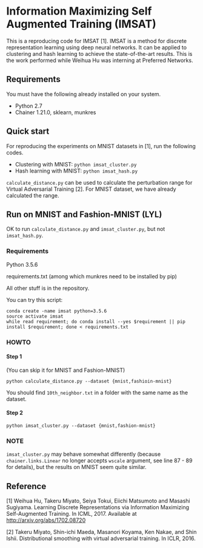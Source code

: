 # Information Maximizing Self Augmented Training (IMSAT)
This is a reproducing code for IMSAT [1]. IMSAT is a method for discrete representation learning using deep neural networks. It can be applied to clustering and hash learning to achieve the state-of-the-art results. This is the work performed while Weihua Hu was interning at Preferred Networks.

## Requirements 
You must have the following already installed on your system.
- Python 2.7
- Chainer 1.21.0, sklearn, munkres

## Quick start
For reproducing the experiments on MNIST datasets in [1], run the following codes.
- Clustering with MNIST: ``` python imsat_cluster.py ```
- Hash learning with MNIST: ``` python imsat_hash.py ```

`calculate_distance.py` can be used to calculate the perturbation range for Virtual Adversarial Training [2]. For MNIST dataset, we have already calculated the range.

## Run on MNIST and Fashion-MNIST (LYL)
OK to run `calculate_distance.py` and `imsat_cluster.py`, but not `imsat_hash.py`.

### Requirements

Python 3.5.6

requirements.txt (among which munkres need to be installed by pip)

All other stuff is in the repository.

You can try this script:

```shell
conda create -name imsat python=3.5.6
source activate imsat
while read requirement; do conda install --yes $requirement || pip install $requirement; done < requirements.txt
```

### HOWTO

#### Step 1

(You can skip it for MNIST and Fashion-MNIST)

```shell
python calculate_distance.py --dataset {mnist,fashioin-mnist}
```

You should find `10th_neighbor.txt` in a folder with the same name as the dataset.

#### Step 2

```shell
python imsat_cluster.py --dataset {mnist,fashion-mnist}
```

### NOTE

`imsat_cluster.py` may behave somewhat differently (because `chainer.links.Linear` no longer accepts `wscale` argument, see line 87 - 89 for details), but the results on MNIST seem quite similar.

## Reference ##
[1] Weihua Hu, Takeru Miyato, Seiya Tokui, Eiichi Matsumoto and Masashi Sugiyama. Learning Discrete Representations via Information Maximizing Self-Augmented Training. In ICML, 2017. Available at http://arxiv.org/abs/1702.08720

[2] Takeru Miyato, Shin-ichi Maeda, Masanori Koyama, Ken Nakae, and Shin Ishii. Distributional smoothing with virtual adversarial training. In ICLR, 2016.
